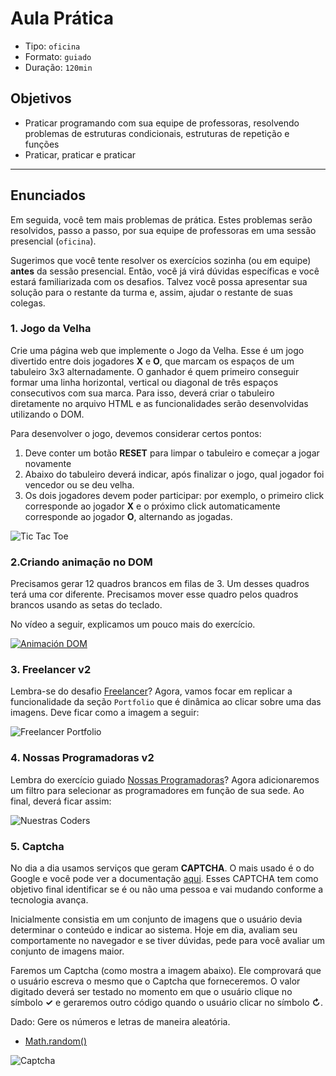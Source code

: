 # Aula Prática

* Tipo: `oficina`
* Formato: `guiado`
* Duração: `120min`

## Objetivos

* Praticar programando com sua equipe de professoras, resolvendo problemas de estruturas condicionais, estruturas de repetição e funções
* Praticar, praticar e praticar

***

## Enunciados

Em seguida, você tem mais problemas de prática. Estes problemas serão resolvidos, passo a passo, por sua equipe de professoras em uma sessão presencial \(`oficina`\).

Sugerimos que você tente resolver os exercícios sozinha \(ou em equipe\) **antes** da sessão presencial. Então, você já virá dúvidas específicas e você estará familiarizada com os desafios. Talvez você possa apresentar sua solução para o restante da turma e, assim, ajudar o restante de suas colegas.

### 1. Jogo da Velha

Crie uma página web que implemente o Jogo da Velha. Esse é um jogo divertido entre dois jogadores **X** e **O**, que marcam os espaços de um tabuleiro 3x3 alternadamente. O ganhador é quem primeiro conseguir formar uma linha horizontal, vertical ou diagonal de três espaços consecutivos com sua marca. Para isso, deverá criar o tabuleiro diretamente no arquivo HTML e as funcionalidades serão desenvolvidas utilizando o DOM.

Para desenvolver o jogo, devemos considerar certos pontos:

1. Deve conter um botão **RESET** para limpar o tabuleiro e começar a jogar novamente
2. Abaixo do tabuleiro deverá indicar, após finalizar o jogo, qual jogador foi vencedor ou se deu velha.
3. Os dois jogadores devem poder participar: por exemplo, o primeiro click corresponde ao jogador **X** e o próximo click automaticamente corresponde ao jogador **O**, alternando as jogadas.

![Tic Tac Toe](https://d30y9cdsu7xlg0.cloudfront.net/png/25029-200.png)

### 2.Criando animação no DOM

Precisamos gerar 12 quadros brancos em filas de 3. Um desses quadros terá uma cor diferente. Precisamos mover esse quadro pelos quadros brancos usando as setas do teclado.

No vídeo a seguir, explicamos um pouco mais do exercício.

[![Animaci&#xF3;n DOM](https://img.youtube.com/vi/LtfSKzCjCC4/0.jpg)](https://www.youtube.com/watch?v=LtfSKzCjCC4)

### 3. Freelancer v2

Lembra-se do desafio [Freelancer](https://github.com/Laboratoria-learning/freelancer)? Agora, vamos focar em replicar a funcionalidade da seção `Portfolio` que é dinâmica ao clicar sobre uma das imagens. Deve ficar como a imagem a seguir:

![Freelancer Portfolio](https://media.giphy.com/media/xT9IgDSValpayTy8QE/giphy.gif)

### 4. Nossas Programadoras v2

Lembra do exercício guiado [Nossas Programadoras](https://lms.laboratoria.la/cohorts/test/courses/interactive-site/00-html-and-css/14-guided-exercises)? Agora adicionaremos um filtro para selecionar as programadores em função de sua sede. Ao final, deverá ficar assim:

![Nuestras Coders](https://media.giphy.com/media/xT9IgwHr6d1LObJt16/giphy.gif)

### 5. Captcha

No dia a dia usamos serviços que geram **CAPTCHA**. O mais usado é o do Google e você pode ver a documentação [aqui](https://developers.google.com/recaptcha/docs/display?authuser=1). Esses CAPTCHA tem como objetivo final identificar se é ou não uma pessoa e vai mudando conforme a tecnologia avança.

Inicialmente consistia em um conjunto de imagens que o usuário devia determinar o conteúdo e indicar ao sistema. Hoje em dia, avaliam seu comportamente no navegador e se tiver dúvidas, pede para você avaliar um conjunto de imagens maior.

Faremos um Captcha \(como mostra a imagem abaixo\). Ele comprovará que o usuário escreva o mesmo que o Captcha que forneceremos. O valor digitado deverá ser testado no momento em que o usuário clique no símbolo  **✓** e geraremos outro código quando o usuário clicar no símbolo  **↻**.

Dado: Gere os números e letras de maneira aleatória.

* [Math.random\(\)](https://developer.mozilla.org/en-US/docs/Web/JavaScript/Reference/Global_Objects/Math/random)

![Captcha](https://fotos.subefotos.com/299269b4ed8aac7e0a445f0c76355612o.gif)

